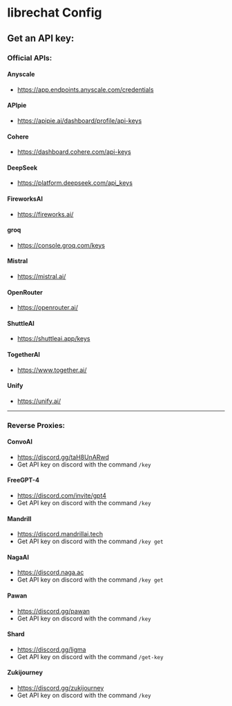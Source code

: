 # librechat Config

## Get an API key:


### Official APIs:

#### Anyscale
- https://app.endpoints.anyscale.com/credentials

#### APIpie
- https://apipie.ai/dashboard/profile/api-keys

#### Cohere
- https://dashboard.cohere.com/api-keys

#### DeepSeek
- https://platform.deepseek.com/api_keys

#### FireworksAI
- https://fireworks.ai/

#### groq
- https://console.groq.com/keys

#### Mistral
- https://mistral.ai/

#### OpenRouter
- https://openrouter.ai/

#### ShuttleAI
- https://shuttleai.app/keys

#### TogetherAI
- https://www.together.ai/

#### Unify
- https://unify.ai/

---

### Reverse Proxies:

#### ConvoAI
- https://discord.gg/taH8UnARwd
- Get API key on discord with the command `/key`

#### FreeGPT-4
- https://discord.com/invite/gpt4
- Get API key on discord with the command `/key`

#### Mandrill
- https://discord.mandrillai.tech
- Get API key on discord with the command `/key get` 

#### NagaAI
- https://discord.naga.ac
- Get API key on discord with the command `/key get` 

#### Pawan
- https://discord.gg/pawan
- Get API key on discord with the command `/key`

#### Shard
- https://discord.gg/ligma
- Get API key on discord with the command `/get-key`

#### Zukijourney
- https://discord.gg/zukijourney
- Get API key on discord with the command `/key`
